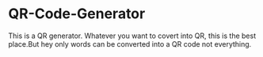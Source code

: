 # QR-Code-Generator

This is a QR generator.
Whatever you want to covert into QR, this is the best place.But hey only words can be converted into a QR code not everything.
